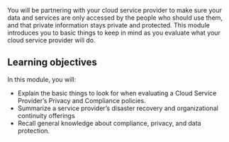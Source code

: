 You will be partnering with your cloud service provider to make sure your data and services are only accessed by the people who should use them, and that private information stays private   and protected. This module introduces you to basic things to keep in mind as you evaluate what your cloud service provider will do.

## Learning objectives

In this module, you will:

- Explain the basic things to look for when evaluating a Cloud Service Provider’s Privacy and Compliance policies.
- Summarize a service provider’s disaster recovery and organizational continuity offerings
- Recall general knowledge about compliance, privacy, and data protection.
